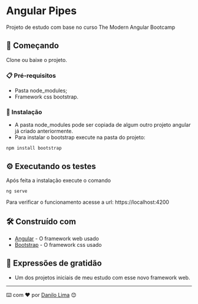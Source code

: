 # Angular Pipes
Projeto de estudo com base no curso The Modern Angular Bootcamp

## 🚀 Começando

Clone ou baixe o projeto.

### 📋 Pré-requisitos

* Pasta node_modules;
* Framework css bootstrap.

### 🔧 Instalação

* A pasta node_modules pode ser copiada de algum outro projeto angular já criado anteriormente.
* Para instalar o bootstrap execute na pasta do projeto:
```
npm install bootstrap
```

## ⚙️ Executando os testes

Após feita a instalação execute o comando
```
ng serve
```
Para verificar o funcionamento acesse a url: https://localhost:4200

## 🛠️ Construído com

* [Angular](https://angular.io/) - O framework web usado
* [Bootstrap](https://getbootstrap.com/) - O framework css usado


## 🎁 Expressões de gratidão

* Um dos projetos iniciais de meu estudo com esse novo framework web.


---
⌨️ com ❤️ por [Danilo Lima](https://github.com/danilolimadev/danilolimadev) 😊
